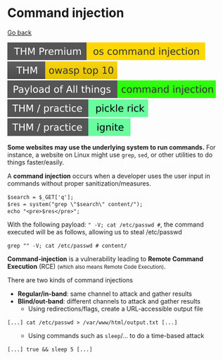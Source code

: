 # Command injection

[Go back](../../index.md)

[![oscommandinjection](../../../../_badges/thmp/oscommandinjection.svg)](https://tryhackme.com/room/oscommandinjection)
[![owasptop10](../../../../_badges/thm/owasptop10.svg)](https://tryhackme.com/room/owasptop10)
[![command_injection](../../../../_badges/poat/command_injection.svg)](https://github.com/swisskyrepo/PayloadsAllTheThings/tree/master/Command%20Injection)
[![picklerick](../../../../_badges/thm-p/picklerick.svg)](https://tryhackme.com/room/picklerick)
[![ignite](../../../../_badges/thm-p/ignite.svg)](https://tryhackme.com/room/ignite)

<div class="row row-cols-md-2"><div>

**Some websites may use the underlying system to run commands.** For instance, a website on Linux might use `grep`, `sed`, or other utilities to do things faster/easily.

A **command injection** occurs when a developer uses the user input in commands without proper sanitization/measures.

```php!
$search = $_GET['q'];
$res = system("grep \"$search\" content/");
echo "<pre>$res</pre>";
```

With the following payload: `" -V; cat /etc/passwd #`, the command executed will be as follows, allowing us to steal /etc/passwd

```bash!
grep "" -V; cat /etc/passwd # content/
```
</div><div>

**Command-injection** is a vulnerability leading to **Remote Command Execution** (RCE) <small>(which also means Remote Code Execution)</small>.

There are two kinds of command injections

* **Regular/in-band**: same channel to attack and gather results
* **Blind/out-band**: different channels to attack and gather results
    * Using redirections/flags, create a URL-accessible output file

```bash!
[...] cat /etc/passwd > /var/www/html/output.txt [...]
```

<ul>

* Using commands such as `sleep`/... to do a time-based attack

</ul>

```bash!
[...] true && sleep 5 [...]
```
</div></div>